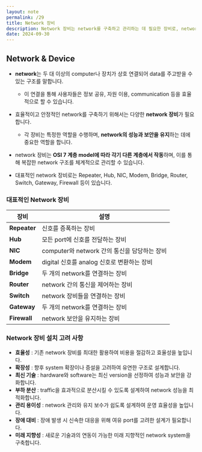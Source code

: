 ```yaml
---
layout: note
permalink: /29
title: Network 장비
description: Network 장비는 network를 구축하고 관리하는 데 필요한 장비로, network의 성능과 보안을 유지하는 데 중요한 역할을 합니다.
date: 2024-09-30
---
```



## Network & Device

- **network**는 두 대 이상의 computer나 장치가 상호 연결되어 data를 주고받을 수 있는 구조를 말합니다.
    - 이 연결을 통해 사용자들은 정보 공유, 자원 이용, communication 등을 효율적으로 할 수 있습니다.

- 효율적이고 안정적인 network를 구축하기 위해서는 다양한 **network 장비**가 필요합니다.
    - 각 장비는 특정한 역할을 수행하며, **network의 성능과 보안을 유지**하는 데에 중요한 역할을 합니다.

- network 장비는 **OSI 7 계층 model에 따라 각기 다른 계층에서 작동**하며, 이를 통해 복잡한 network 구조를 체계적으로 관리할 수 있습니다.

- 대표적인 network 장비로는 Repeater, Hub, NIC, Modem, Bridge, Router, Switch, Gateway, Firewall 등이 있습니다.


### 대표적인 Network 장비

| 장비 | 설명 |
| --- | --- |
| **Repeater** | 신호를 증폭하는 장비 |
| **Hub** | 모든 port에 신호를 전달하는 장비 |
| **NIC** | computer와 network 간의 통신을 담당하는 장비 |
| **Modem** | digital 신호를 analog 신호로 변환하는 장비 |
| **Bridge** | 두 개의 network를 연결하는 장비 |
| **Router** | network 간의 통신을 제어하는 장비 |
| **Switch** | network 장비들을 연결하는 장비 |
| **Gateway** | 두 개의 network를 연결하는 장비 |
| **Firewall** | network 보안을 유지하는 장비 |


### Network 장비 설치 고려 사항

- **효율성** : 기존 network 장비를 최대한 활용하여 비용을 절감하고 효율성을 높입니다.
- **확장성** : 향후 system 확장이나 증설을 고려하여 유연한 구조로 설계합니다.
- **최신 기술** : hardware와 software는 최신 version을 선정하여 성능과 보안을 강화합니다.
- **부하 분산** : traffic을 효과적으로 분산시킬 수 있도록 설계하여 network 성능을 최적화합니다.
- **관리 용이성** : network 관리와 유지 보수가 쉽도록 설계하여 운영 효율성을 높입니다.
- **장애 대비** : 장애 발생 시 신속한 대응을 위해 여유 port를 고려한 설계가 필요합니다.
- **미래 지향성** : 새로운 기술과의 연동이 가능한 미래 지향적인 network system을 구축합니다.
